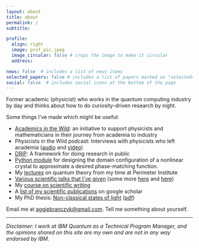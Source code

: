 ```yaml
---
layout: about
title: about
permalink: /
subtitle:

profile:
  align: right
  image: prof_pic.jpeg
  image_circular: false # crops the image to make it circular
  address:

news: false  # includes a list of news items
selected_papers: false # includes a list of papers marked as "selected={true}"
social: false  # includes social icons at the bottom of the page
---
```

Former academic (physicist) who works in the quantum computing industry by day and thinks about how to do curiosity-driven research by night.

Some things I've made which might be useful:
- [Academics in the Wild](https://academicsinthewild.com): an initiative to support physicists and mathematicians in their journey from academia to industry
- Physicists in the Wild podcast: Interviews with physicists who left academia ([audio](https://physicistsinthewild.buzzsprout.com) and [video](https://www.youtube.com/playlist?list=PLnwt2ODY2PX0hnUJgIwCwHSkPzH4J4fVX))
- [DRiP](https://github.com/DRiP-project): A framework for doing research in public
- [Python module](https://github.com/abranczyk/custom-poling) for designing the domain configuration of a nonlinear crystal to approximate a desired phase-matching function.
- My [lectures](https://pirsa.org/speaker/agata-branczyk) on quantum theory from my time at Perimeter Institute
- [Various scientific talks that I've given](https://youtube.com/playlist?list=PLnwt2ODY2PX0ZTTHs7xHMPpCZXxwHX9VW&si=hSxU3hFRmEXfWDlW) (some more [here](http://www.fields.utoronto.ca/video-archive/2017/08/2405-17470) and [here](http://www.fields.utoronto.ca/video-archive/2015/08/382-4951))
- My [course on scientific writing](https://youtube.com/playlist?list=PLnwt2ODY2PX1P_23KOr0hs_zMeBHE3Q0d&si=XLrzEtKj1SlFdfdC)
- A [list of my scientific publications](https://scholar.google.com/citations?user=TrDQTukAAAAJ&hl=en) on google scholar
- My PhD thesis: [Non-classical states of light](https://espace.library.uq.edu.au/view/UQ:220610) ([pdf](/assets/pdf/Branczyk2010_Non-classical_states_of_light.pdf))

Email me at [aggiebranczyk@gmail.com](mailto:aggiebranczyk@gmail.com). Tell me something about yourself.

---
<i>Disclaimer: I work at IBM Quantum as a Technical Program Manager, and the opinions shared on this site are my own and are not in any way endorsed by IBM.</i>
